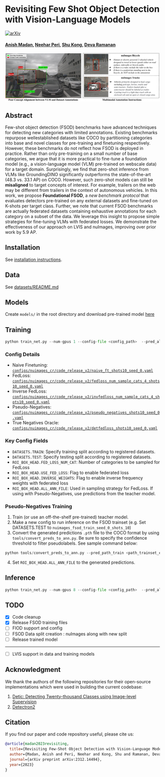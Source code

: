# Revisiting Few Shot Object Detection with Vision-Language Models
[![arXiv](https://img.shields.io/badge/arXiv-2312.14494-b31b1b.svg)](https://arxiv.org/abs/2312.14494)


#### [Anish Madan](https://anishmadan23.github.io/), [Neehar Peri](https://www.neeharperi.com/), [Shu Kong](https://aimerykong.github.io/), [Deva Ramanan](https://www.cs.cmu.edu/~deva/)

![teaser.png](assets/teaser.png)

## Abstract
Few-shot object detection (FSOD) benchmarks have advanced techniques for detecting new categories with limited annotations. Existing benchmarks repurpose wellestablished datasets like COCO by partitioning categories into base and novel classes for pre-training and finetuning respectively. However, these benchmarks do not reflect how FSOD is deployed in practice. Rather than only pre-training on a small number of base categories, we argue that it is more practical to fine-tune a foundation model (e.g., a vision-language model (VLM) pre-trained on webscale data) for a target domain. Surprisingly, we find that zero-shot inference from VLMs like GroundingDINO significantly outperforms the state-of-the-art (48.3 vs. 33.1 AP) on COCO. However, such zero-shot models can still be **misaligned** to target concepts of interest. For example,
trailers on the web may be different from trailers in the context of autonomous vehicles. In this work, we propose **Foundational FSOD**, a *new benchmark protocol* that evaluates detectors pre-trained on any external datasets and fine-tuned on K-shots per target class. Further, we note that current FSOD benchmarks are actually federated datasets containing exhaustive annotations for each category on a subset of the data. We leverage this insight to propose simple strategies for fine-tuning VLMs with federated losses. We demonstrate the effectiveness of our approach on LVIS and nuImages, improving over prior work by 5.9 AP.

## Installation
See [installation instructions](docs/INSTALL.md).


## Data
See [datasets/README.md](datasets/README.md)

## Models
Create `models/` in the root directory and download pre-trained model [here](https://huggingface.co/anishmadan23/foundational_fsod/tree/main/pretrained_models/)

## Training
```python
python train_net.py --num-gpus 1 --config-file <config_path>  --pred_all_class  OUTPUT_DIR_PREFIX <root_output_dir>
```

### Config Details
 - Naive Finetuning: [`configs/nuimages_cr/code_release_v2/naive_ft_shots10_seed_0.yaml`](configs/nuimages_cr/code_release_v2/naive_ft_shots10_seed_0.yaml)
 - FedLoss: [`configs/nuimages_cr/code_release_v2/fedloss_num_sample_cats_4_shots10_seed_0.yaml`](configs/nuimages_cr/code_release_v2/fedloss_num_sample_cats_4_shots10_seed_0.yaml)
 - Inverse FedLoss: [`configs/nuimages_cr/code_release_v2/invfedloss_num_sample_cats_4_shots10_seed_0.yaml`](configs/nuimages_cr/code_release_v2/invfedloss_num_sample_cats_4_shots10_seed_0.yaml)
 - Pseudo-Negatives: [`configs/nuimages_cr/code_release_v2/pseudo_negatives_shots10_seed_0.yaml`](configs/nuimages_cr/code_release_v2/pseudo_negatives_shots10_seed_0.yaml)
 - True Negatives Oracle: [`configs/nuimages_cr/code_release_v2/detfedloss_shots10_seed_0.yaml`](configs/nuimages_cr/code_release_v2/detfedloss_shots10_seed_0.yaml)

 
 ### Key Config Fields
 - `DATASETS.TRAIN`: Specify training split according to registered datasets.
 - `DATASETS.TEST`: Specify testing split according to registered datasets.
 - `ROI_BOX_HEAD.FED_LOSS_NUM_CAT`: Number of categories to be sampled for FedLoss
 - `ROI_BOX_HEAD.USE_FED_LOSS`: Flag to enable federated loss
 - `ROI_BOX_HEAD.INVERSE_WEIGHTS`: Flag to enable inverse frequency weights with federated loss
 - `ROI_BOX_HEAD.ALL_ANN_FILE`: Used in sampling strategy for FedLoss. If using with Pseudo-Negatives, use predictions from the teacher model.

 ### Pseudo-Negatives Training
 1. Train (or use an off-the-shelf pre-trained) teacher model. 
 2. Make a new config to run inference on the FSOD trainset (e.g. Set DATASETS.TEST to `nuimages_fsod_train_seed_0_shots_10`)
 3. Convert the generated predictions `.pth` file to the COCO format by using `tools/convert_preds_to_ann.py`. Be sure to specify the confidence threshold to filter pseudolabels. See sample command below:

```python
python tools/convert_preds_to_ann.py --pred_path_train <path_trainset_eval_pth_file> --dataset_name nuimages_fsod_train_seed_0_shots_10 --conf_thresh 0.2
```

4. Set `ROI_BOX_HEAD.ALL_ANN_FILE` to the generated predictions.

## Inference

```python 
python train_net.py --num-gpus 8 --config-file <config_path>  --pred_all_class --eval-only  MODEL.WEIGHTS <model_path> OUTPUT_DIR_PREFIX <root_output_dir>
```

## TODO
- [x] Code cleanup 
- [x] Release FSOD training files 
- [ ] FIOD support and config
- [ ] FSOD Data split creation : nuImages along with new split
- [ ] Release trained model 

- ------------
- [ ] LVIS support in data and training models


## Acknowledgment
We thank the authors of the following repositories for their open-source implementations which were used in building the current codebase:
1. [Detic: Detecting Twenty-thousand Classes using Image-level Supervision](https://github.com/facebookresearch/Detic)
2. [Detectron2](https://github.com/facebookresearch/detectron2)

## Citation
If you find our paper and code repository useful, please cite us:
```bib
@article{madan2023revisiting,
  title={Revisiting Few-Shot Object Detection with Vision-Language Models},
  author={Madan, Anish and Peri, Neehar and Kong, Shu and Ramanan, Deva},
  journal={arXiv preprint arXiv:2312.14494},
  year={2023}
}
```
